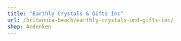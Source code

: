 ```yaml
---
title: "Earthly Crystals & Gifts Inc"
url: /britannia-beach/earthly-crystals-und-gifts-inc/
shop: Andenken
---
```

